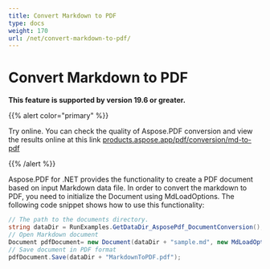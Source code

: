 ```yaml
---
title: Convert Markdown to PDF
type: docs
weight: 170
url: /net/convert-markdown-to-pdf/
---
```

# Convert Markdown to PDF

**This feature is supported by version 19.6 or greater.**

{{% alert color="primary" %}} 

Try online. You can check the quality of Aspose.PDF conversion and view the results online at this link [products.aspose.app/pdf/conversion/md-to-pdf](https://products.aspose.app/pdf/conversion/md-to-pdf)

{{% /alert %}}

Aspose.PDF for .NET  provides the functionality to create a PDF document based on input Markdown data file. In order to convert the markdown to PDF, you need to initialize the Document using MdLoadOptions. The following code snippet shows how to use this functionality:

```csharp
// The path to the documents directory.
string dataDir = RunExamples.GetDataDir_AsposePdf_DocumentConversion();
// Open Markdown document
Document pdfDocument= new Document(dataDir + "sample.md", new MdLoadOptions());
// Save document in PDF format
pdfDocument.Save(dataDir + "MarkdownToPDF.pdf");
```
